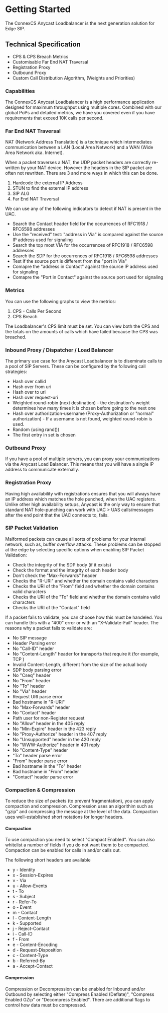 # Getting Started

The ConnexCS Anycast Loadbalancer is the next generation solution for Edge SIP.

## Technical Specification

 - CPS & CPS Breach Metrics
 - Customisable Far End NAT Traversal
 - Registration Proxy
 - Outbound Proxy
 - Custom Call Distribution Algorithm, (Weights and Priorities)

### Capabilities
The ConnexCS Anycast Loadbalancer is a high performance application designed for maximum throughput using multiple cores. Combined with our global PoPs and detailed metrics, we have you covered even if you have requirements that exceed 10K calls per second.

### Far End NAT Traversal

NAT (Network Address Translation) is a technique which intermediates communication between a LAN (Local Area Network) and a WAN (Wide Area Network aka. Internet).

When a packet traverses a NAT, the UDP packet headers are correctly re-written by your NAT device. However the headers in the SIP packet are often not rewritten. There are 3 and more ways in which this can be done.

1. Hardcode the external IP Address
2. STUN to find the external IP address
3. SIP ALG
4. Far End NAT Traversal

We can use any of the following indicators to detect if NAT is present in the UAC.

 - Search the Contact header field for the occurrences of RFC1918 / RFC6598 addresses
 - Use the "received" test: "address in Via" is compared against the source IP address used for signaling
 - Search the top most VIA for the occurrences of RFC1918 / RFC6598 addresses
 - Search the SDP for the occurrences of RFC1918 / RFC6598 addresses
 - Test if the source port is different from the "port in Via"
 - Comapre the "address in Contact" against the source IP address used for signaling
 - Comapre the "Port in Contact" against the source port used for signaling

### Metrics

You can use the following graphs to view the metrics:

1. CPS - Calls Per Second
2. CPS Breach

The Loadbalancer's CPS limit must be set. You can view both the CPS and the totals on the amounts of calls which have failed because the CPS was breached.

### Inbound Proxy / Dispatcher / Load Balancer

The primary use case for the Anycast Loadbalancer is to diseminate calls to a pool of SIP Servers. These can be configured by the following call strategies:

 - Hash over callid
 - Hash over from uri
 - Hash over to uri
 - Hash over request-uri
 - Weighted round-robin (next destination) - the destination's weight determines how many times it is chosen before going to the next one
 - Hash over authorization-username (Proxy-Authorization or "normal" authorization) - If a username is not found, weighted round-robin is used.
 - Random (using rand())
 - The first entry in set is chosen

### Outbound Proxy

If you have a pool of multiple servers, you can proxy your communications via the Anycast Load Balancer. This means that you will have a single IP address to communicate externally.

### Registration Proxy

Having high availability with registrations ensures that you will always have an IP address which matches the hole punched, when the UAC registers. Unlike other high availability setups, Anycast is the only way to ensure that standard NAT hole-punching can work with UAC > UAS calls/messages after the end point that the UAC connects to, fails.

### SIP Packet Validation

Malformed packets can cause all sorts of problems for your internal network, such as, buffer overflow attacks. These problems can be  stopped at the edge by selecting specific options when enabling SIP Packet Validation:

 - Check the integrity of the SDP body (if it exists)
 - Check the format and the integrity of each header body
 - Don't check the "Max-Forwards" header
 - Checks the "R-URI" and whether the domain contains valid characters
 - Checks the URI of the "From" field and whether the domain contains valid characters
 - Checks the URI of the "To" field and whether the domain contains valid characters
 - Checks the URI of the "Contact" field

If a packet fails to validate, you can choose how this must be handeled. You can handle this with a "400" error or with an "X-Validate-Fail" header. The reasons why a packet fails to validate are:

 - No SIP message
 - Header Parsing error
 - No "Call-ID" header
 - No "Content-Length" header for transports that require it (for example, TCP )
 - Invalid Content-Length, different from the size of the actual body
 - SDP body parsing error
 - No "Cseq" header
 - No "From" header
 - No "To" header
 - No "Via" header
 - Request URI parse error
 - Bad hostname in "R-URI"
 - No "Max-Forwards" header
 - No "Contact" header
 - Path user for non-Register request
 - No "Allow" header in the 405 reply
 - No "Min-Expire" header in the 423 reply
 - No "Proxy-Authorize" header in the 407 reply
 - No "Unsupported" header in the 420 reply
 - No "WWW-Authorize" header in 401 reply
 - No "Content-Type" header
 - "To" header parse error
 - "From" header parse error
 - Bad hostname in the "To" header
 - Bad hostname in "From" header
 - "Contact" header parse error


### Compaction & Compression
To reduce the size of packets (to prevent fragmentation), you can apply compaction and compression. Compression uses an algorithim such as "gzip" and compressing the message at the level of the data. Compaction uses well-established short notations for longer headers.


#### Compaction

To use compaction you need to select "Compact Enabled". You can also whitelist a number of fields if you do not want them to be compacted. Compaction can be enabled for calls in and/or calls out.

The following short headers are available

 - y - Identity
 - x - Session-Expires
 - v - Via
 - u - Allow-Events
 - t - To
 - s - Subject
 - r - Refer-To
 - o - Event
 - m - Contact
 - l - Content-Length
 - k - Supported
 - j - Reject-Contact
 - i - Call-ID
 - f - From
 - e - Content-Encoding
 - d - Request-Disposition
 - c - Content-Type
 - b - Referred-By
 - a - Accept-Contact

#### Compression

Compression or Decompression can be enabled for Inbound and/or Outbound by selecting either "Compress Enabled (Deflate)", "Compress Enabled GZip" or "Decompress Enabled". There are additional flags to control how data must be compressed.

<!---
 * Written by Jonathan Hulme
 * Last Updated by Jonathan Hulme on Friday 26th July, 2019
 * Approved by Cate Wheatley - Pending on
 * Approved by Ashok - Pending
--->

